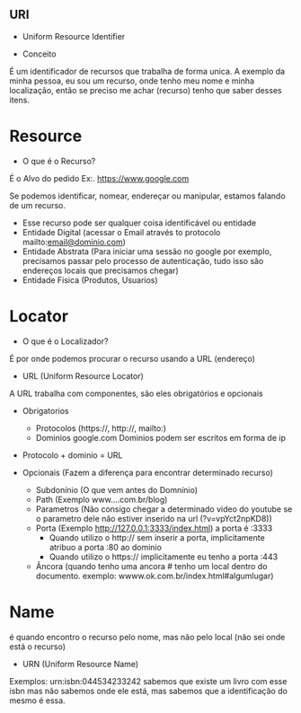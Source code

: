 ## URI

* Uniform Resource Identifier

* Conceito

É um identificador de recursos que trabalha de forma unica. A exemplo da minha pessoa, eu sou um recurso, onde tenho meu nome e minha localização, então se preciso me achar (recurso) tenho que saber desses itens.

# Resource

* O que é o Recurso?

É o Alvo do pedido Ex:. https://www.google.com

Se podemos identificar, nomear, endereçar ou manipular, estamos falando de um recurso.

* Esse recurso pode ser qualquer coisa identificável ou entidade
* Entidade Digital (acessar o Email através to protocolo mailto:email@dominio.com)
* Entidade Abstrata (Para iniciar uma sessão no google por exemplo, precisamos passar pelo processo de autenticação, tudo isso são endereços locais que precisamos chegar)
* Entidade Fisica (Produtos, Usuarios)


# Locator

* O que é o Localizador?

É por onde podemos procurar o recurso usando a URL (endereço)

* URL (Uniform Resource Locator)

A URL trabalha com componentes, são eles obrigatórios e opcionais

* Obrigatorios
   * Protocolos (https://, http://, mailto:)
   * Dominios google.com
Dominios podem ser escritos em forma de ip 

* Protocolo + dominio = URL

* Opcionais (Fazem a diferença para encontrar determinado recurso)
   * Subdonínio (O que vem antes do Domnínio)
   * Path (Exemplo www....com.br/blog)
   * Parametros (Não consigo chegar a determinado video do youtube se o parametro dele não estiver inserido na url (?v=vpYct2npKD8))
   * Porta (Exemplo http://127.0.0.1:3333/index.html) a porta é :3333
      * Quando utilizo o http:// sem inserir a porta, implicitamente atribuo a porta :80 ao dominio
      * Quando utilizo o https:// implicitamente eu tenho a porta :443
   * Âncora (quando tenho uma ancora # tenho um local dentro do documento. exemplo: wwww.ok.com.br/index.html#algumlugar)

# Name

é quando encontro o recurso pelo nome, mas não pelo local (não sei onde está o recurso)

* URN (Uniform Resource Name)

Exemplos: urn:isbn:044534233242 sabemos que existe um livro com esse isbn mas não sabemos onde ele está, mas sabemos que a identificação do mesmo é essa.